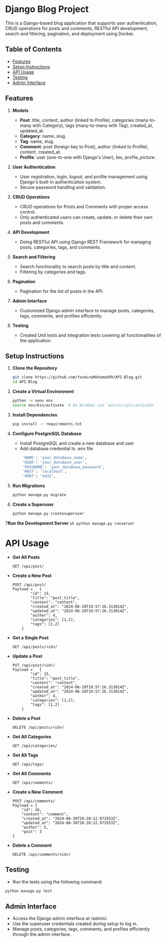 # Django Blog Project
This is a Django-based blog application that supports user authentication, CRUD operations for posts and comments, RESTful API development, search and filtering, pagination, and deployment using Docker.

## Table of Contents
- [Features](#features)
- [Setup Instructions](#setup-instructions)
- [API Usage](#api-usage)
- [Testing](#testing)
- [Admin Interface](#admin-interface)

## Features

1. **Models**
    - **Post**: title, content, author (linked to Profile), categories (many-to-many with Category), tags (many-to-many with Tag), created_at, updated_at.
    - **Category**: name, slug.
    - **Tag**: name, slug.
    - **Comment**: post (foreign key to Post), author (linked to Profile), content, created_at.
    - **Profile**: user (one-to-one with Django's User), bio, profile_picture.

2. **User Authentication**
    - User registration, login, logout, and profile management using Django's built-in authentication system.
    - Secure password handling and validation.

3. **CRUD Operations**
    - CRUD operations for Posts and Comments with proper access control.
    - Only authenticated users can create, update, or delete their own posts and comments.

4. **API Development**
    - Doing RESTful API using Django REST Framework for managing posts, categories, tags, and comments.

5. **Search and Filtering**
    - Search functionality to search posts by title and content.
    - Filtering by categories and tags.

6. **Pagination**
    - Pagination for the list of posts in the API.

7. **Admin Interface**
    - Customized Django admin interface to manage posts, categories, tags, comments, and profiles efficiently.

8. **Testing**
    - Created Unit tests and integration tests covering all functionalities of the application.

## Setup Instructions

1. **Clone the Repository**
    ```sh
    git clone https://github.com/YasminaMohamed99/API-Blog.git
    cd API-Blog
    ```

2. **Create a Virtual Environment**
    ```sh
    python -m venv env
    source env/bin/activate  # On Windows use `env\Scripts\activate`
    ```

3. **Install Dependencies**
    ```sh
    pip install -r requirements.txt
    ```
   
4. **Configure PostgreSQL Database**
   - Install PostgreSQL and create a new database and user
   - Add database credential to .env file
       ```sh
        'NAME': 'your_database_name',
        'USER': 'your_database_user',
        'PASSWORD': 'your_database_password',
        'HOST': 'localhost',
        'PORT': '5432',
       ```

5. **Run Migrations**
    ```sh
    python manage.py migrate
    ```

6. **Create a Superuser**
    ```sh
    python manage.py createsuperuser
    ```

7**Run the Development Server**
    ```sh
    python manage.py runserver
    ```

# API Usage

- **Get All Posts**
    ```http
    GET /api/post/
    ```

- **Create a New Post**
    ```http
    POST /api/post/
    Payload =   {
            "id": 15,
            "title": "post_title",
            "content": "content",
            "created_at": "2024-06-28T19:57:16.313014Z",
            "updated_at": "2024-06-28T19:57:16.313014Z",
            "author": 4,
            "categories": [1,2],
            "tags": [1,2]
        }  
    ```

- **Get a Single Post**
    ```http
    GET /api/posts/<id>/
    ```

- **Update a Post**
    ```http
    PUT /api/post/<id>/
    Payload =   {
            "id": 15,
            "title": "post_title",
            "content": "content",
            "created_at": "2024-06-28T19:57:16.313014Z",
            "updated_at": "2024-06-28T19:57:16.313014Z",
            "author": 4,
            "categories": [1,2],
            "tags": [1,2]
        }
    ```

- **Delete a Post**
    ```http
    DELETE /api/posts/<id>/
    ```

- **Get All Categories**
    ```http
    GET /api/categories/
    ```

- **Get All Tags**
    ```http
    GET /api/tags/
    ```

- **Get All Comments**
    ```http
    GET /api/comments/
    ```

- **Create a New Comment**
    ```http
    POST /api/comments/
    Payload = {
        "id": 16,
        "content": "comment",
        "created_at": "2024-06-30T20:20:12.973553Z",
        "updated_at": "2024-06-30T20:20:12.973553Z",
        "author": 5,
        "post": 3
    }
    ```

- **Delete a Comment**
    ```http
    DELETE /api/comments/<id>/
    ```
  
## Testing

   - Run the tests using the following command:
   ```sh
   python manage.py test
   ```

## Admin Interface
   - Access the Django admin interface at /admin/.
   - Use the superuser credentials created during setup to log in.
   - Manage posts, categories, tags, comments, and profiles efficiently through the admin interface.

